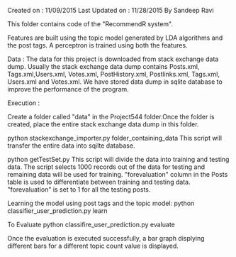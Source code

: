 Created on : 11/09/2015
Last Updated on : 11/28/2015 By Sandeep Ravi

This folder contains code of the "RecommendR system". 

Features are built using the topic model generated by LDA algorithms and the post tags. A perceptron is trained using both the features. 

Data :
The data for this project is downloaded from stack exchange data dump.  Usually the stack exchange data dump contains Posts.xml, Tags.xml,Users.xml, Votes.xml, PostHistory.xml, Postlinks.xml, Tags.xml, Users.xml and Votes.xml. We have stored data dump in sqlite database to improve the performance of the program.

Execution :

Create a folder called "data" in the Project544 folder.Once the folder is created, place the entire stack exchange data dump in this folder. 

python stackexchange_importer.py folder_containing_data
This script will transfer the entire data into sqilte database.

python getTestSet.py
This script will divide the data into training and testing data. The script selects 1000 records out of the data for testing and remaining data will be used for training. "forevaluation" column in the Posts table is used to differentiate between training and testing data. "forevaluation" is set to 1 for all the testing posts.

Learning the model using post tags and the topic model:
python classifier_user_prediction.py learn

To Evaluate
python classifire_user_prediction.py evaluate

Once the evaluation is executed successfully, a bar graph displying different bars for a different topic count value is displayed.
